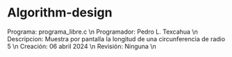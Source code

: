 # Algorithm-design

Programa: programa_libre.c \n
Programador: Pedro L. Texcahua \n
Descripcion: Muestra por pantalla la longitud de una circunferencia de radio 5 \n
Creación: 06 abril 2024 \n
Revisión: Ninguna \n
